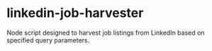 # linkedin-job-harvester
Node script designed to harvest job listings from LinkedIn based on specified query parameters.
